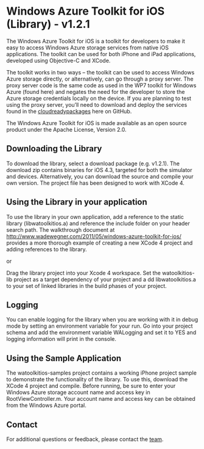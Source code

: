 Windows Azure Toolkit for iOS (Library) - v1.2.1
===

The Windows Azure Toolkit for iOS is a toolkit for developers to make it easy to access Windows Azure storage services from native iOS applications.  The toolkit can be used for both iPhone and iPad applications, developed using Objective-C and XCode.  

The toolkit works in two ways – the toolkit can be used to access Windows Azure storage directly, or alternatively, can go through a proxy server.  The proxy server code is the same code as used in the WP7 toolkit for Windows Azure (found here) and negates the need for the developer to store the Azure storage credentials locally on the device.  If you are planning to test using the proxy server, you’ll need to download and deploy the services found in the [cloudreadypackages](https://github.com/microsoft-dpe/cloudreadypackages) here on GitHub.  

The Windows Azure Toolkit for iOS is made available as an open source product under the Apache License, Version 2.0.  

## Downloading the Library

To download the library, select a download package (e.g. v1.2.1).  The download zip contains binaries for iOS 4.3, targeted for both the simulator and devices.  Alternatively, you can download the source and compile your own version.  The project file has been designed to work with XCode 4.

## Using the Library in your application

To use the library in your own application, add a reference to the static library (libwatoolkitios.a) and reference the include folder on your header search path.  The walkthrough document at http://www.wadewegner.com/2011/05/windows-azure-toolkit-for-ios/ provides a more thorough example of creating a new XCode 4 project and adding references to the library.

or

Drag the library project into your Xcode 4 workspace. Set the watoolkitios-lib project as a target dependency of your project and a dd libwatoolkitios.a to your set of linked libraries in the build phases of your project.

## Logging
You can enable logging for the library when you are working with it in debug mode by setting an environment variable for your run.
Go into your project schema and add the environment variable WALogging and set it to YES and logging information will print in the console.

## Using the Sample Application

The watoolkitios-samples project contains a working iPhone project sample to demonstrate the functionality of the library.  To use this, download the XCode 4 project and compile.  Before running, be sure to enter your Windows Azure storage account name and access key in RootViewController.m.  Your account name and access key can be obtained from the Windows Azure portal.

## Contact

For additional questions or feedback, please contact the [team](mailto:wwegner@microsoft.com).